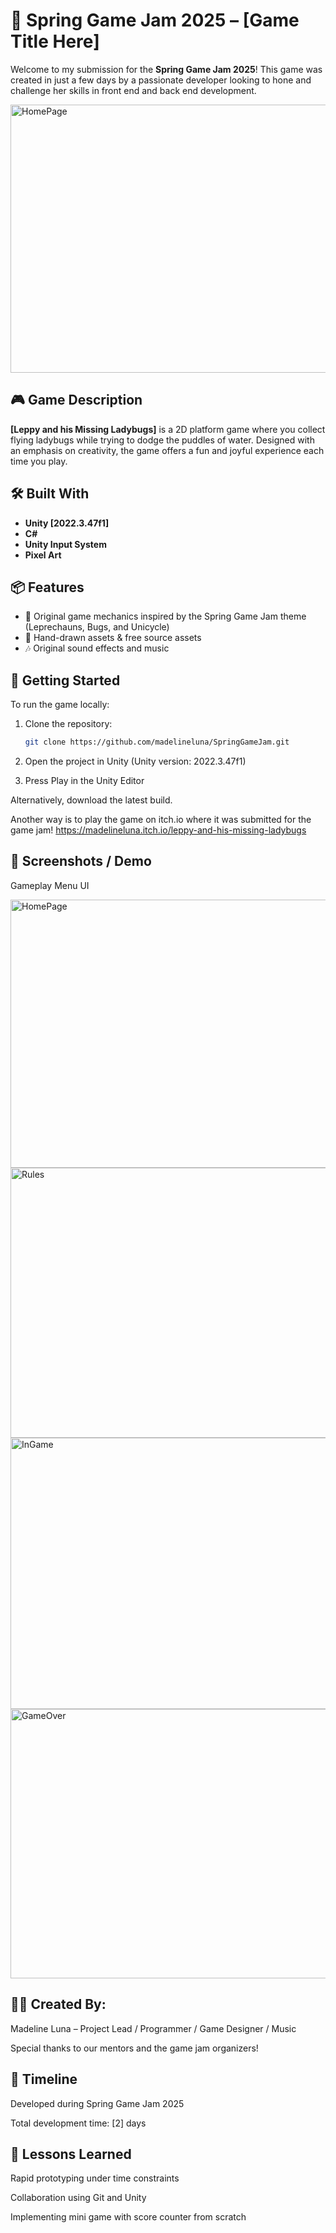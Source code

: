 # 🌸 Spring Game Jam 2025 – [Game Title Here]

Welcome to my submission for the **Spring Game Jam 2025**! This game was created in just a few days by a passionate developer looking to hone and challenge her skills in front end and back end development.

<img width="765" height="429" alt="HomePage" src="https://github.com/user-attachments/assets/a22a016f-d43a-4e44-8f6b-6f0e94d58246" />

## 🎮 Game Description

**[Leppy and his Missing Ladybugs]** is a 2D platform game where you collect flying ladybugs while trying to dodge the puddles of water. Designed with an emphasis on creativity, the game offers a fun and joyful experience each time you play.

## 🛠️ Built With

- **Unity [2022.3.47f1]**
- **C#**
- **Unity Input System**
- **Pixel Art**

## 📦 Features

- 🌸 Original game mechanics inspired by the Spring Game Jam theme (Leprechauns, Bugs, and Unicycle) 
- 🎨 Hand-drawn assets & free source assets 
- 🎶 Original sound effects and music 

## 🚀 Getting Started

To run the game locally:

1. Clone the repository:
   ```bash
   git clone https://github.com/madelineluna/SpringGameJam.git
   
2. Open the project in Unity (Unity version: 2022.3.47f1)

3. Press Play in the Unity Editor

Alternatively, download the latest build.

Another way is to play the game on itch.io where it was submitted for the game jam!
https://madelineluna.itch.io/leppy-and-his-missing-ladybugs

## 🎥 Screenshots / Demo

Gameplay	Menu UI

<!-- Replace paths with your actual images -->
<img width="765" height="429" alt="HomePage" src="https://github.com/user-attachments/assets/f268964d-5513-4ba7-ab8f-d9b15ebd5dbd" />
<img width="764" height="432" alt="Rules" src="https://github.com/user-attachments/assets/8f2049bb-055e-4558-b197-818d53fd4369" />
<img width="770" height="434" alt="InGame" src="https://github.com/user-attachments/assets/240efcc0-b389-45d5-8f3d-12dafb6c40c9" />
<img width="769" height="431" alt="GameOver" src="https://github.com/user-attachments/assets/21bf2431-d578-4c84-ba3c-2b8287d99eff" />

## 👩‍💻 Created By:

Madeline Luna – Project Lead / Programmer / Game Designer / Music

Special thanks to our mentors and the game jam organizers!

## 📅 Timeline

Developed during Spring Game Jam 2025

Total development time: [2] days

## 🧠 Lessons Learned

Rapid prototyping under time constraints

Collaboration using Git and Unity

Implementing mini game with score counter from scratch
